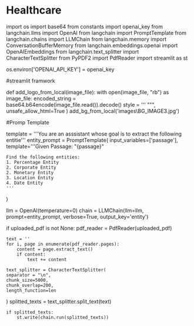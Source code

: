 # Healthcare

import os
import base64
from constants import openai_key
from langchain.llms import OpenAI
from langchain import PromptTemplate
from langchain.chains import LLMChain
from langchain.memory import ConversationBufferMemory
from langchain.embeddings.openai import OpenAIEmbeddings
from langchain.text_splitter import CharacterTextSplitter
from PyPDF2 import PdfReader
import streamlit as st

os.environ['OPENAI_API_KEY'] = openai_key

#streamlit framwork

def add_logo_from_local(image_file):
    with open(image_file, "rb") as image_file:
        encoded_string = base64.b64encode(image_file.read()).decode()
    style = '''
            <style>
            .logo {
                position: absolute;
                top: -50px;
                left: -247px;
                z-index: 0;
            }

            </style>
            '''
    logo = f'<img class="logo" src="data:image/png;base64,{encoded_string}" width="120">'

    st.markdown(style, unsafe_allow_html=True)

    st.empty().markdown(logo, unsafe_allow_html=True)

add_logo_from_local(os.path.join(os.path.dirname(__file__), "images\logo.png"))
  

st.title('Entity Extractor')

with st.form('my_form'):
  uploaded_pdf = st.file_uploader(label='Upload PDF:', type='pdf')
  submitted = st.form_submit_button('Submit')

def add_bg_from_local(image_file):
    with open(image_file, "rb") as image_file:
        encoded_string = base64.b64encode(image_file.read())
    st.markdown(
    f"""
    <style>
    .stApp {{
        background-image: url(data:image/{"jpg"};base64,{encoded_string.decode()});
        background-size: cover
    }}
    </style>
    """,
    unsafe_allow_html=True
    )
add_bg_from_local('images\BG_IMAGE3.jpg')

#Promp Template

template = '''You are an asssistant whose goal is to extract the following entitie'''
entity_prompt = PromptTemplate(
    input_variables=['passage'],
    template='''Given Passage:
    "{passage}"
    
    Find the following entities:
    1. Percentage Entity
    2. Corporate Entity
    2. Monetary Entity
    3. Location Entity
    4. Date Entity
    '''
)


llm = OpenAI(temperature=0)
chain = LLMChain(llm=llm, prompt=entity_prompt,
                 verbose=True, output_key='entity')

if uploaded_pdf is not None:
    pdf_reader = PdfReader(uploaded_pdf)

    text = ''
    for i, page in enumerate(pdf_reader.pages):
        content = page.extract_text()
        if content:
            text += content 
        
    text_splitter = CharacterTextSplitter(
    separator = "\n",
    chunk_size=5000,
    chunk_overlap=200,
    length_function=len
)
    splitted_texts = text_splitter.split_text(text)

    if splitted_texts:
        st.write(chain.run(splitted_texts))

